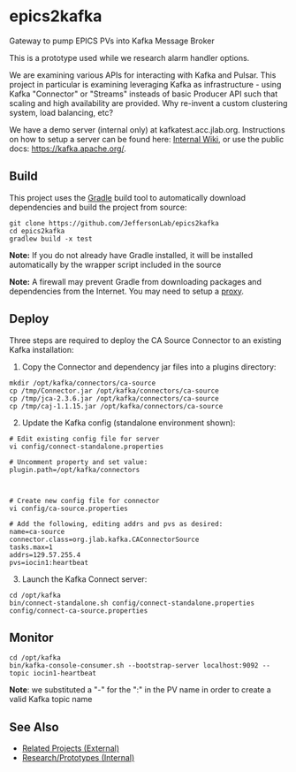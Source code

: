 # epics2kafka
Gateway to pump EPICS PVs into Kafka Message Broker

This is a prototype used while we research alarm handler options.

We are examining various APIs for interacting with Kafka and Pulsar.  This project in particular is examining leveraging Kafka as infrastructure - using Kafka "Connector" or "Streams" insteads of basic Producer API such that scaling and high availability are provided.  Why re-invent a custom clustering system, load balancing, etc?

We have a demo server (internal only) at kafkatest.acc.jlab.org.  Instructions on how to setup a server can be found here: [Internal Wiki](https://accwiki.acc.jlab.org/do/view/SysAdmin/ApacheKafka), or use the public docs:  https://kafka.apache.org/.

## Build
This project uses the [Gradle](https://gradle.org) build tool to automatically download dependencies and build the project from source:
````
git clone https://github.com/JeffersonLab/epics2kafka
cd epics2kafka
gradlew build -x test
````
__Note:__ If you do not already have Gradle installed, it will be installed automatically by the wrapper script included in the source 

__Note:__ A firewall may prevent Gradle from downloading packages and dependencies from the Internet.   You may need to setup a [proxy](https://github.com/JeffersonLab/jmyapi/wiki/JLab-Proxy).   

## Deploy
Three steps are required to deploy the CA Source Connector to an existing Kafka installation:

1. Copy the Connector and dependency jar files into a plugins directory:
```
mkdir /opt/kafka/connectors/ca-source
cp /tmp/Connector.jar /opt/kafka/connectors/ca-source
cp /tmp/jca-2.3.6.jar /opt/kafka/connectors/ca-source
cp /tmp/caj-1.1.15.jar /opt/kafka/connectors/ca-source
```
2. Update the Kafka config (standalone environment shown):
```
# Edit existing config file for server
vi config/connect-standalone.properties

# Uncomment property and set value:
plugin.path=/opt/kafka/connectors



# Create new config file for connector
vi config/ca-source.properties

# Add the following, editing addrs and pvs as desired:
name=ca-source
connector.class=org.jlab.kafka.CAConnectorSource
tasks.max=1
addrs=129.57.255.4
pvs=iocin1:heartbeat
```

3. Launch the Kafka Connect server:
```
cd /opt/kafka
bin/connect-standalone.sh config/connect-standalone.properties config/connect-ca-source.properties
```

## Monitor 
```
cd /opt/kafka
bin/kafka-console-consumer.sh --bootstrap-server localhost:9092 --topic iocin1-heartbeat
```
__Note__: we substituted a "-" for the ":" in the PV name in order to create a valid Kafka topic name
## See Also
   - [Related Projects (External)](https://github.com/JeffersonLab/epics2pulsar/wiki/Related-Projects-(External))
   - [Research/Prototypes (Internal)](https://github.com/JeffersonLab/epics2pulsar/wiki/Research-Prototype-Projects-(Internal))

